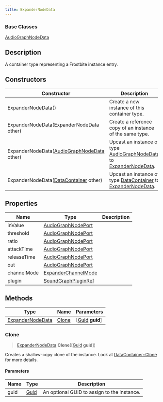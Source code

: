 ```yaml
---
title: ExpanderNodeData
---
```

### Base Classes

[AudioGraphNodeData](AudioGraphNodeData)

## Description

A container type representing a Frostbite instance entry.

## Constructors

| Constructor                                                                 | Description                                                                                                             |
| --------------------------------------------------------------------------- | ----------------------------------------------------------------------------------------------------------------------- |
| ExpanderNodeData()                                                          | Create a new instance of this container type.                                                                           |
| ExpanderNodeData(ExpanderNodeData other)                                    | Create a reference copy of an instance of the same type.                                                                |
| ExpanderNodeData([AudioGraphNodeData](AudioGraphNodeData) other)            | Upcast an instance of type [AudioGraphNodeData](AudioGraphNodeData) to [ExpanderNodeData](ExpanderNodeData).            |
| ExpanderNodeData([DataContainer](/vext/ref/shared/class/datacontainer) other) | Upcast an instance of type [DataContainer](/vext/ref/shared/class/datacontainer) to [ExpanderNodeData](ExpanderNodeData). |

## Properties

| Name        | Type                                       | Description |
| ----------- | ------------------------------------------ | ----------- |
| inValue     | [AudioGraphNodePort](AudioGraphNodePort)   |             |
| threshold   | [AudioGraphNodePort](AudioGraphNodePort)   |             |
| ratio       | [AudioGraphNodePort](AudioGraphNodePort)   |             |
| attackTime  | [AudioGraphNodePort](AudioGraphNodePort)   |             |
| releaseTime | [AudioGraphNodePort](AudioGraphNodePort)   |             |
| out         | [AudioGraphNodePort](AudioGraphNodePort)   |             |
| channelMode | [ExpanderChannelMode](ExpanderChannelMode) |             |
| plugin      | [SoundGraphPluginRef](SoundGraphPluginRef) |             |

## Methods

| Type                                 | Name            | Parameters                                     |
| ------------------------------------ | --------------- | ---------------------------------------------- |
| [ExpanderNodeData](ExpanderNodeData) | [Clone](#clone) | \[[Guid](/vext/ref/shared/class/guid) **guid**\] |

### Clone

> [ExpanderNodeData](ExpanderNodeData) **Clone**(\[[Guid](/vext/ref/shared/class/guid) **guid**\])

Creates a shallow-copy clone of the instance. Look at [DataContainer::Clone](/vext/ref/shared/class/datacontainer#clone) for more details.

#### Parameters

| Name | Type         | Description                                 |
| ---- | ------------ | ------------------------------------------- |
| guid | [Guid](Guid) | An optional GUID to assign to the instance. |
